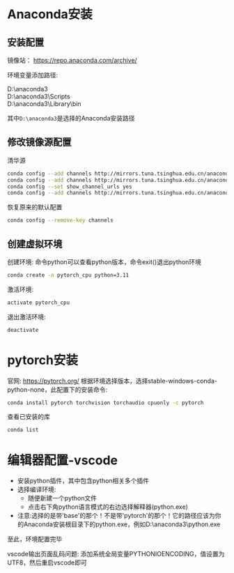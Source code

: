 # Anaconda安装
## 安装配置
镜像站：
https://repo.anaconda.com/archive/

环境变量添加路径:

D:\anaconda3  
D:\anaconda3\Scripts  
D:\anaconda3\Library\bin  

其中`D:\anaconda3`是选择的Anaconda安装路径
## 修改镜像源配置
清华源
```bash
conda config --add channels http://mirrors.tuna.tsinghua.edu.cn/anaconda/pkgs/free/win-64/
conda config --add channels http://mirrors.tuna.tsinghua.edu.cn/anaconda/pkgs/main/win-64/
conda config --set show_channel_urls yes
conda config --add channels http://mirrors.tuna.tsinghua.edu.cn/anaconda/cloud/pytorch/win-64/
```
恢复原来的默认配置
```bash
conda config --remove-key channels
```
## 创建虚拟环境
创建环境:
命令python可以查看python版本，命令exit()退出python环境
```bash
conda create -n pytorch_cpu python=3.11
```

激活环境:
```bash
activate pytorch_cpu
```
退出激活环境:
```bash
deactivate
```
# pytorch安装
官网: https://pytorch.org/
根据环境选择版本，选择stable-windows-conda-python-none，此配置下的安装命令:
```bash
conda install pytorch torchvision torchaudio cpuonly -c pytorch
```
查看已安装的库
```bash
conda list
```
# 编辑器配置-vscode
+ 安装python插件，其中包含python相关多个插件
+ 选择编译环境:
  - 随便新建一个python文件
  - 点击右下角python语言模式的右边选择解释器(python.exe)
+ 注意:选择的是带'base'的那个！不是带'pytorch'的那个！它的路径应该为你的Anaconda安装根目录下的python.exe，例如D:\anaconda3\python.exe

至此，环境配置完毕

vscode输出页面乱码问题: 添加系统全局变量PYTHONIOENCODING，值设置为UTF8，然后重启vscode即可




